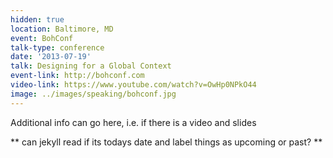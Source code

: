 ```yaml
---
hidden: true
location: Baltimore, MD
event: BohConf
talk-type: conference
date: '2013-07-19'
talk: Designing for a Global Context
event-link: http://bohconf.com
video-link: https://www.youtube.com/watch?v=OwHp0NPkO44
image: ../images/speaking/bohconf.jpg
---
```


Additional info can go here, i.e. if there is a video and slides

** can jekyll read if its todays date and label things as upcoming or past? **